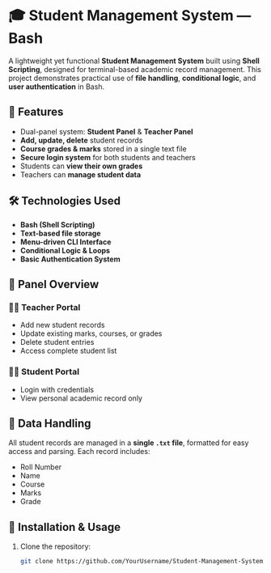 # 🎓 Student Management System — Bash  

A lightweight yet functional **Student Management System** built using **Shell Scripting**, designed for terminal-based academic record management. This project demonstrates practical use of **file handling**, **conditional logic**, and **user authentication** in Bash.

## 🚀 Features  
- Dual-panel system: **Student Panel** & **Teacher Panel**  
- **Add, update, delete** student records  
- **Course grades & marks** stored in a single text file  
- **Secure login system** for both students and teachers  
- Students can **view their own grades**  
- Teachers can **manage student data**  

## 🛠️ Technologies Used  
- **Bash (Shell Scripting)**  
- **Text-based file storage**  
- **Menu-driven CLI Interface**  
- **Conditional Logic & Loops**  
- **Basic Authentication System**  

## 👥 Panel Overview  

### 👨‍🏫 Teacher Portal 
- Add new student records  
- Update existing marks, courses, or grades  
- Delete student entries  
- Access complete student list  

### 👨‍🎓 Student Portal  
- Login with credentials  
- View personal academic record only  

## 🧾 Data Handling  
All student records are managed in a **single `.txt` file**, formatted for easy access and parsing. Each record includes:  
- Roll Number  
- Name  
- Course  
- Marks  
- Grade  

## 📜 Installation & Usage  
1. Clone the repository:  
   ```bash
   git clone https://github.com/YourUsername/Student-Management-System-Bash
